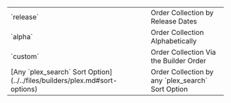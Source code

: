 <table class="clearTable">
    <tr>
        <td>`release`</td>
        <td>Order Collection by Release Dates</td>
    </tr><tr>
        <td>`alpha`</td>
        <td>Order Collection Alphabetically</td>
    </tr><tr>
        <td>`custom`</td><td>Order Collection Via the Builder Order</td>
    </tr><tr>
        <td>[Any `plex_search` Sort Option](../../files/builders/plex.md#sort-options)</td>
        <td>Order Collection by any `plex_search` Sort Option</td>
    </tr>
</table>